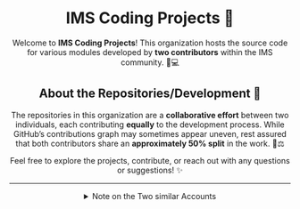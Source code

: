 <div align="center">

# IMS Coding Projects 🚀

Welcome to **IMS Coding Projects**! This organization hosts the source code for various modules developed by **two contributors** within the IMS community. 🔧💻

## About the Repositories/Development 🤝

The repositories in this organization are a **collaborative effort** between two individuals, each contributing **equally** to the development process. While GitHub’s contributions graph may sometimes appear uneven, rest assured that both contributors share an **approximately 50% split** in the work. 👥⚖️

Feel free to explore the projects, contribute, or reach out with any questions or suggestions! ✨

---

<details>

<summary>Note on the Two similar Accounts</summary>

One of the contributors created two accounts due to some technical issues with GitHub. <br/> **`An0n-00` and `An0n-01` belong to the same person!**

</details>

</div>
